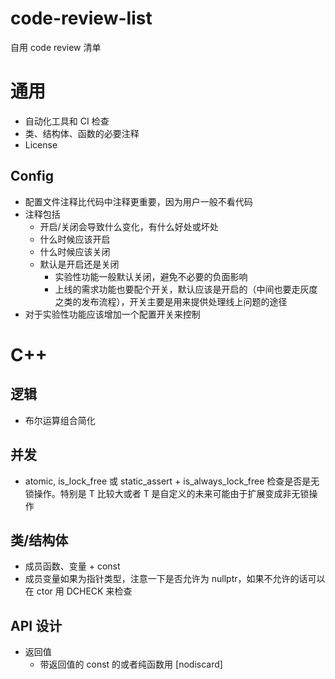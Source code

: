 # code-review-list
自用 code review 清单

# 通用
* 自动化工具和 CI 检查
* 类、结构体、函数的必要注释
* License

## Config
* 配置文件注释比代码中注释更重要，因为用户一般不看代码
* 注释包括
  * 开启/关闭会导致什么变化，有什么好处或坏处
  * 什么时候应该开启
  * 什么时候应该关闭
  * 默认是开启还是关闭
    * 实验性功能一般默认关闭，避免不必要的负面影响
    * 上线的需求功能也要配个开关，默认应该是开启的（中间也要走灰度之类的发布流程），开关主要是用来提供处理线上问题的途径
* 对于实验性功能应该增加一个配置开关来控制

# C++
## 逻辑
* 布尔运算组合简化

## 并发
* atomic<T>, is_lock_free 或 static_assert + is_always_lock_free 检查是否是无锁操作。特别是 T 比较大或者 T 是自定义的未来可能由于扩展变成非无锁操作

## 类/结构体
* 成员函数、变量 + const
* 成员变量如果为指针类型，注意一下是否允许为 nullptr，如果不允许的话可以在 ctor 用 DCHECK 来检查

## API 设计
* 返回值
  * 带返回值的 const 的或者纯函数用 [nodiscard]
